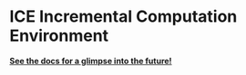 
# ICE Incremental Computation Environment

**[See the docs for a glimpse into the future!](https://github.com/iceruntime/docs/blob/main/how-it-works.md)**




